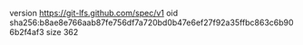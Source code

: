 version https://git-lfs.github.com/spec/v1
oid sha256:b8ae8e766aab87fe756df7a720bd0b47e6ef27f92a35ffbc863c6b906b2f4af3
size 362
